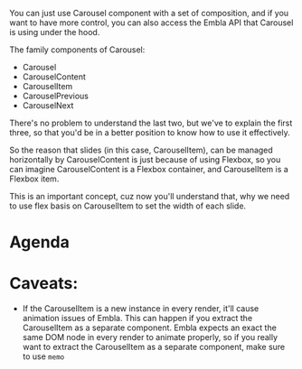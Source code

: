You can just use Carousel component with a set of composition,
and if you want to have more control, you can also access the Embla API that Carousel is using under the hood.

The family components of Carousel:
- Carousel
- CarouselContent
- CarouselItem
- CarouselPrevious
- CarouselNext

There's no problem to understand the last two, but we've to explain the first three,
so that you'd be in a better position to know how to use it effectively.

So the reason that slides (in this case, CarouselItem), can be managed horizontally by CarouselContent is just because of using Flexbox, so you can imagine CarouselContent is a Flexbox container, and CarouselItem is a Flexbox item.

This is an important concept, cuz now you'll understand that, why we need to use flex basis on CarouselItem to set the width of each slide.

# Agenda




# Caveats:
- If the CarouselItem is a new instance in every render, it'll cause animation issues of Embla.
  This can happen if you extract the CarouselItem as a separate component. Embla expects an exact the same DOM node in every render to animate properly, so if you really want to extract the CarouselItem as a separate component, make sure to use `memo`